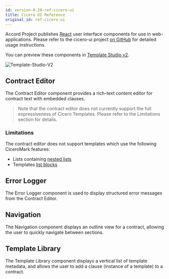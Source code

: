 ```yaml
---
id: version-0.20-ref-cicero-ui
title: Cicero UI Reference
original_id: ref-cicero-ui
---
```


Accord Project publishes [React](https://reactjs.org) user interface components for use in web-applications. Please refer to the cicero-ui project [on GitHub](https://github.com/accordproject/cicero-ui) for detailed usage instructions.

You can preview these components in [Template Studio v2](https://accordproject-studio.netlify.com).

![Template-Studio-V2](/docs/assets/reference/tsv2.png)

## Contract Editor

The Contract Editor component provides a rich-text content editor for contract text with embedded clauses.

> Note that the contract editor does not currently support the full expressiveness of Cicero Templates. Please refer to the Limitations section for details.

### Limitations

The contract editor does not support templates which use the following CiceroMark features:

* Lists containing [nested lists](markup-commonmark#nested-lists)
* Templates [list blocks](markup-blocks#list-blocks)

## Error Logger

The Error Logger component is used to display structured error messages from the Contract Editor.

## Navigation

The Navigation component displays an outline view for a contract, allowing the user to quickly navigate between sections.

## Template Library

The Template Library component displays a vertical list of template metadata, and allows the user to add a clause (instance of a template) to a contract.
